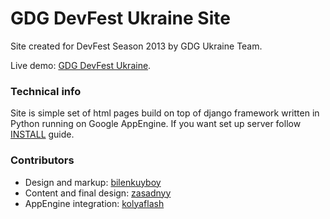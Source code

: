 # GDG DevFest Ukraine Site

Site created for DevFest Season 2013 by GDG Ukraine Team.

Live demo: [GDG DevFest Ukraine](http://devfest.gdg.org.ua/).

### Technical info

Site is simple set of html pages build on top of django framework written in Python running on Google AppEngine. If you want set up server follow [INSTALL](https://github.com/GDG-Ukraine/devfest/blob/develop/INSTALL) guide. 


### Contributors
* Design and markup: [bilenkuyboy](https://github.com/bilenkuyboy)
* Content and final design: [zasadnyy](https://github.com/zasadnyy)
* AppEngine integration: [kolyaflash](https://github.com/kolyaflash)
